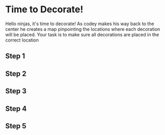 # Time to Decorate!
Hello ninjas, it's time to decorate! As codey makes his way back to the center he creates a map pinpointing the locations where each decoration will be placed. Your task is to make sure all decorations are placed in the correct location
## Step 1

## Step 2

## Step 3

## Step 4

## Step 5